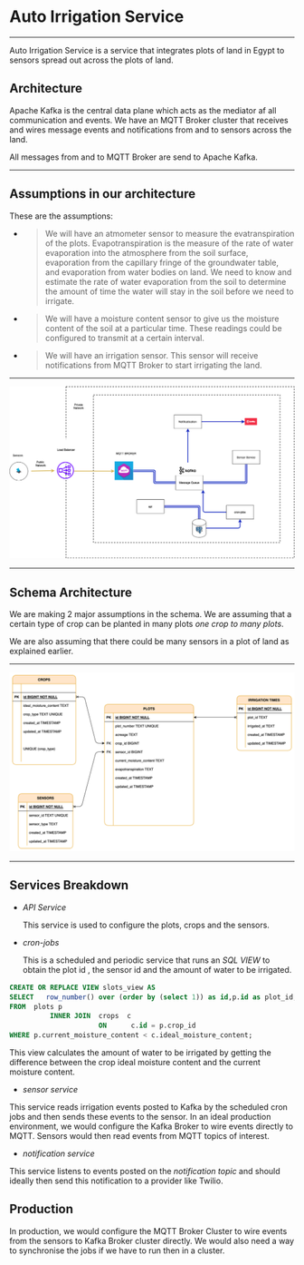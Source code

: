 # Auto Irrigation Service

----

Auto Irrigation Service is a service that integrates plots of land in Egypt to sensors spread out across the plots of land.


## Architecture

Apache Kafka is the central data plane which acts as the mediator af all communication and events. We have an MQTT Broker cluster
that receives and wires message events and notifications from and to sensors across the land. 

All messages from and to MQTT Broker are send to Apache Kafka. 

----

## Assumptions in our architecture
These are the assumptions:
- > We will have an atmometer sensor to measure the evatranspiration of the plots. Evapotranspiration is the measure of the rate of water evaporation into the atmosphere from the soil surface, evaporation from the capillary fringe of the groundwater table, and evaporation from water bodies on land. We need to know and estimate the rate of water evaporation from the soil to determine the amount of time the water will stay in the soil before we need to irrigate.
- > We will have a moisture content sensor to give us the moisture content of the soil at a particular time. These readings could be configured to transmit at a certain interval.
- > We will have an irrigation sensor. This sensor will receive notifications from MQTT Broker to start irrigating the land.
  

---

<img src="https://github.com/fadhilijuma/auto-irrigation-service/raw/main/drawio.png" >

---
## Schema Architecture
We are making 2 major assumptions in the schema. We are assuming that a certain type of crop can be planted in many plots *one crop to many plots*.

We are also assuming that there could be many sensors in a plot of land as explained earlier. 

---

<img src="https://github.com/fadhilijuma/auto-irrigation-service/raw/main/schema.png" >


---

## Services Breakdown 
- *API Service*


  This service is used to configure the plots, crops and the sensors.


- *cron-jobs*


  This is a scheduled and periodic service that runs an *SQL VIEW* to obtain the plot id , the sensor id and the amount of water to be irrigated. 
  
```sql
CREATE OR REPLACE VIEW slots_view AS
SELECT   row_number() over (order by (select 1)) as id,p.id as plot_id, sensor_id, (cast(c.ideal_moisture_content as int) - cast(p.current_moisture_content as int)) as volume
FROM  plots p
          INNER JOIN  crops  c
                      ON      c.id = p.crop_id
WHERE p.current_moisture_content < c.ideal_moisture_content;
```
This view calculates the amount of water to be irrigated by getting the difference between the crop ideal moisture content and the current moisture content.


- *sensor service*

This service reads irrigation events posted to Kafka by the scheduled cron jobs and then sends these events to the sensor. In an ideal production environment, we would configure the Kafka Broker to wire events directly to MQTT. Sensors would then read events from MQTT topics of interest.


- *notification service*

This service listens to events posted on the *notification topic* and should ideally then send this notification to a provider like Twilio.


## Production

In production, we would configure the MQTT Broker Cluster to wire events from the sensors to Kafka Broker cluster directly. We would also need a way to synchronise the jobs if we have to run then in a cluster. 
